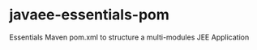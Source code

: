 javaee-essentials-pom
=====================

Essentials Maven  pom.xml to structure a multi-modules JEE Application
